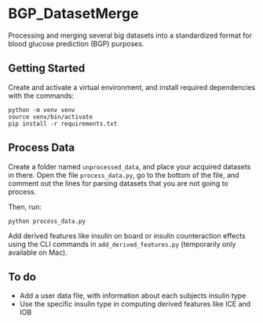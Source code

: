 # BGP_DatasetMerge
Processing and merging several big datasets into a standardized format for blood glucose prediction (BGP) purposes. 


## Getting Started

Create and activate a virtual environment, and install required dependencies with the commands:
```
python -m venv venv
source venv/bin/activate
pip install -r requirements.txt
```



## Process Data

Create a folder named `unprocessed_data`, and place your acquired datasets in there. Open the file `process_data.py`,
go to the bottom of the file, and comment out the lines for parsing datasets that you are not going to process.

Then, run:
```
python process_data.py
```

Add derived features like insulin on board or insulin counteraction effects using the CLI commands in `add_derived_features.py` (temporarily only available on Mac).


## To do
- Add a user data file, with information about each subjects insulin type
- Use the specific insulin type in computing derived features like ICE and IOB





